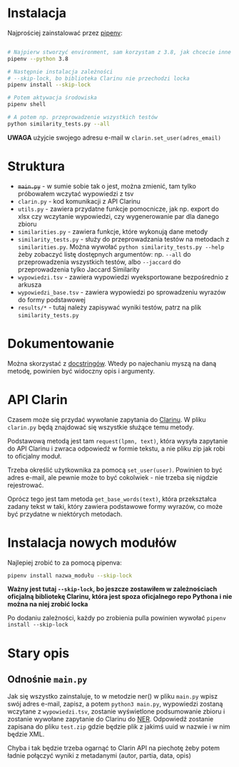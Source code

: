 # Instalacja
Najprościej zainstalować przez [pipenv](https://github.com/pypa/pipenv):
``` bash

# Najpierw stworzyć environment, sam korzystam z 3.8, jak chcecie inne to trzeba zmienić wersję w Pipfile, bo będzie krzyczał
pipenv --python 3.8

# Następnie instalacja zależności
# --skip-lock, bo biblioteka Clarinu nie przechodzi locka
pipenv install --skip-lock

# Potem aktywacja środowiska
pipenv shell

# A potem np. przeprowadzenie wszystkich testów
python similarity_tests.py --all
```

**UWAGA** użyjcie swojego adresu e-mail w ``clarin.set_user(adres_email)``
# Struktura
* ~~``main.py``~~ - w sumie sobie tak o jest, można zmienić, tam tylko próbowałem wczytać wypowiedzi z tsv
* ``clarin.py`` - kod komunikacji z API Clarinu
* ``utils.py`` - zawiera przydatne funkcje pomocnicze, jak np. export do xlsx czy wczytanie wypowiedzi, czy wygenerowanie par dla danego zbioru
* ``similarities.py`` - zawiera funkcje, które wykonują dane metody
* ``similarity_tests.py`` - służy do przeprowadzania testów na metodach z ``similarities.py``. Można wywołać ``python similarity_tests.py --help`` żeby zobaczyć listę dostępnych argumentów: np. ``--all`` do przeprowadzenia wszystkich testów, albo ``--jaccard`` do przeprowadzenia tylko Jaccard Similarity
* ``wypowiedzi.tsv`` - zawiera wypowiedzi wyeksportowane bezpośrednio z arkusza
* ``wypowiedzi_base.tsv`` - zawiera wypowiedzi po sprowadzeniu wyrazów do formy podstawowej
* ``results/*`` - tutaj należy zapisywać wyniki testów, patrz na plik ``similarity_tests.py``

# Dokumentowanie
Można skorzystać z [docstringów](https://www.python.org/dev/peps/pep-0257/). Wtedy po najechaniu myszą na daną metodę, powinien być widoczny opis i argumenty.
# API Clarin
Czasem może się przydać wywołanie zapytania do [Clarinu](https://wiki.clarin-pl.eu/pl/nlpws/query).
W pliku ``clarin.py`` będą znajdować się wszystkie służące temu metody.

Podstawową metodą jest tam ``request(lpmn, text)``, która wysyła zapytanie do API Clarinu i zwraca odpowiedź w formie tekstu, a nie pliku zip jak robi to oficjalny moduł.

Trzeba określić użytkownika za pomocą ``set_user(user)``. Powinien to być adres e-mail, ale pewnie może to być cokolwiek - nie trzeba się nigdzie rejestrować.

Oprócz tego jest tam metoda ``get_base_words(text)``, która przekształca zadany tekst w taki, który zawiera podstawowe formy wyrazów, co może być przydatne w niektórych metodach.

# Instalacja nowych modułów
Najlepiej zrobić to za pomocą pipenva:
``` bash
pipenv install nazwa_modułu --skip-lock
```
**Ważny jest tutaj ``--skip-lock``, bo jeszcze zostawiłem w zależnościach oficjalną bibliotekę Clarinu, która jest spoza oficjalnego repo Pythona i nie można na niej zrobić locka**

Po dodaniu zależności, każdy po zrobienia pulla powinien wywołać ``pipenv install --skip-lock``
# Stary opis
## Odnośnie ``main.py``
Jak się wszystko zainstaluje, to w metodzie ner() w pliku ``main.py`` wpisz swój adres e-mail, zapisz, a potem ``python3 main.py``, wypowiedzi zostaną wczytane z ``wypowiedzi.tsv``, zostanie wyświetlone podsumowanie
zbioru i zostanie wywołane zapytanie do Clarinu do [NER](https://ws.clarin-pl.eu/ner.shtml). Odpowiedź zostanie zapisana do pliku ``test.zip`` gdzie będzie plik z jakimś uuid w nazwie i w nim będzie XML.

Chyba i tak będzie trzeba ogarnąć to Clarin API na piechotę żeby potem ładnie połączyć wyniki z metadanymi (autor, partia, data, opis)
